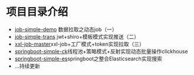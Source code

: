 # 项目目录介绍

 -  [job-simple-demo](https://blog.csdn.net/weixin_28727189/article/details/117390897) 数据拉取之动态job（一）
 -  [job-simple-trans](https://blog.csdn.net/weixin_28727189/article/details/117533778) jwt+shiro+模板模式实现推送（二）
 -  [xxl-job-master](https://blog.csdn.net/weixin_28727189/article/details/117605769)xxl-job+工厂模式+token实现拉取（三）
 -  [springboot-simple-ck](https://blog.csdn.net/weixin_28727189/article/details/117701715)线程池+策略模式+反射实现动态批量操作clickhouse
 -  [springboot-simple-es](https://blog.csdn.net/weixin_28727189/article/details/117898303)springboot之整合Elasticsearch实现搜索
 - ...持续更新
